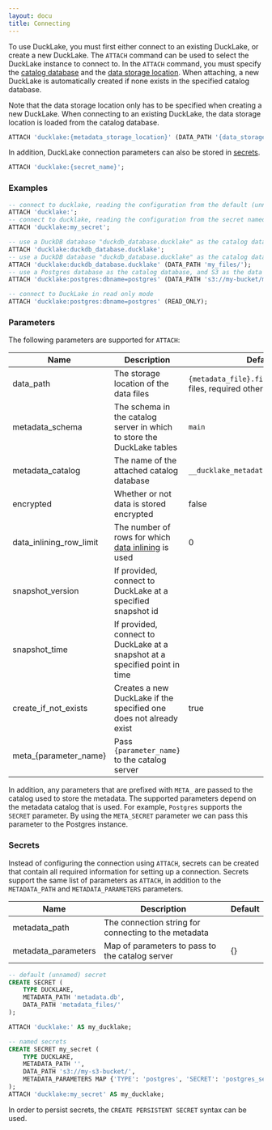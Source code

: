 ```yaml
---
layout: docu
title: Connecting
---
```


To use DuckLake, you must first either connect to an existing DuckLake, or create a new DuckLake.
The `ATTACH` command can be used to select the DuckLake instance to connect to.
In the `ATTACH` command, you must specify the [catalog database](choosing_a_catalog_database) and the [data storage location](choosing_storage).
When attaching, a new DuckLake is automatically created if none exists in the specified catalog database. 

Note that the data storage location only has to be specified when creating a new DuckLake.
When connecting to an existing DuckLake, the data storage location is loaded from the catalog database.

```sql
ATTACH 'ducklake:{metadata_storage_location}' (DATA_PATH '{data_storage_location}');
```

In addition, DuckLake connection parameters can also be stored in [secrets](https://duckdb.org/docs/stable/configuration/secrets_manager).

```sql
ATTACH 'ducklake:{secret_name}';
```

### Examples
```sql
-- connect to ducklake, reading the configuration from the default (unnamed) secret
ATTACH 'ducklake:';
-- connect to ducklake, reading the configuration from the secret named my_secret
ATTACH 'ducklake:my_secret';

-- use a DuckDB database "duckdb_database.ducklake" as the catalog database, the data path defaults to duckdb_database.ducklake.files
ATTACH 'ducklake:duckdb_database.ducklake';
-- use a DuckDB database "duckdb_database.ducklake" as the catalog database, the data path is explicitly specified as the "my_files" directory
ATTACH 'ducklake:duckdb_database.ducklake' (DATA_PATH 'my_files/');
-- use a Postgres database as the catalog database, and S3 as the data path
ATTACH 'ducklake:postgres:dbname=postgres' (DATA_PATH 's3://my-bucket/my-data/');

-- connect to DuckLake in read only mode
ATTACH 'ducklake:postgres:dbname=postgres' (READ_ONLY);
```

### Parameters

The following parameters are supported for `ATTACH`:

|          Name           |                                                Description                                                |                           Default                            |
|-------------------------|-----------------------------------------------------------------------------------------------------------|--------------------------------------------------------------|
| data_path               | The storage location of the data files                                                                    | `{metadata_file}.files` for DuckDB files, required otherwise |
| metadata_schema         | The schema in the catalog server in which to store the DuckLake tables                                    | `main`                                                       |
| metadata_catalog        | The name of the attached catalog database                                                                 | `__ducklake_metadata_{ducklake_name}`                        |
| encrypted               | Whether or not data is stored encrypted                                                                   | false                                                        |
| data_inlining_row_limit | The number of rows for which [data inlining](/docs/stable/duckdb/advanced_features/data_inlining) is used | 0                                                            |
| snapshot_version        | If provided, connect to DuckLake at a specified snapshot id                                               |                                                              |
| snapshot_time           | If provided, connect to DuckLake at a snapshot at a specified point in time                               |                                                              |
| create_if_not_exists    | Creates a new DuckLake if the specified one does not already exist                                        | true                                                         |
| meta_{parameter_name}   | Pass `{parameter_name}` to the catalog server                                                             |                                                              |

In addition, any parameters that are prefixed with `META_` are passed to the catalog used to store the metadata.
The supported parameters depend on the metadata catalog that is used. 
For example, `Postgres` supports the `SECRET` parameter. By using the `META_SECRET` parameter we can pass this parameter to the Postgres instance.

### Secrets

Instead of configuring the connection using `ATTACH`, secrets can be created that contain all required information for setting up a connection.
Secrets support the same list of parameters as `ATTACH`, in addition to the `METADATA_PATH` and `METADATA_PARAMETERS` parameters.

|        Name         |                     Description                      | Default |
|---------------------|------------------------------------------------------|---------|
| metadata_path       | The connection string for connecting to the metadata |         |
| metadata_parameters | Map of parameters to pass to the catalog server      | {}      |

```sql
-- default (unnamed) secret
CREATE SECRET (
	TYPE DUCKLAKE,
	METADATA_PATH 'metadata.db',
	DATA_PATH 'metadata_files/'
);

ATTACH 'ducklake:' AS my_ducklake;

-- named secrets
CREATE SECRET my_secret (
	TYPE DUCKLAKE,
	METADATA_PATH '',
	DATA_PATH 's3://my-s3-bucket/',
	METADATA_PARAMETERS MAP {'TYPE': 'postgres', 'SECRET': 'postgres_secret'}
);
ATTACH 'ducklake:my_secret' AS my_ducklake;
```

In order to persist secrets, the `CREATE PERSISTENT SECRET` syntax can be used.
